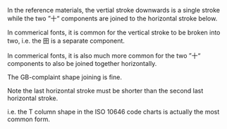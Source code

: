 In the reference materials, the vertial stroke downwards is a single stroke while the two ”十“ components
are joined to the horizontal stroke below.

In commerical fonts, it is common for the vertical stroke to be broken into two, i.e. the 田 is a separate
component.

In commerical fonts, it is also much more common for the two ”十“ components to also be joined together
horizontally.

The GB-complaint shape joining is fine.

Note the last horizontal stroke must be shorter than the second last horizontal stroke.

i.e. the T column shape in the ISO 10646 code charts is actually the most common form.
